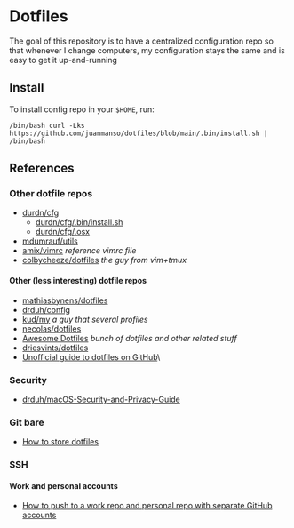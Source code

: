 # Dotfiles

The goal of this repository is to have a centralized configuration repo so that whenever I change computers, my configuration stays the same and is easy to get it up-and-running

## Install

To install config repo in your `$HOME`, run:

```
/bin/bash curl -Lks https://github.com/juanmanso/dotfiles/blob/main/.bin/install.sh | /bin/bash
```


## References

### Other dotfile repos
- [durdn/cfg](https://bitbucket.org/durdn/cfg/src/master/)
  - [durdn/cfg/.bin/install.sh](https://bitbucket.org/durdn/cfg/src/master/.bin/install.sh)
  - [durdn/cfg/.osx](https://bitbucket.org/durdn/cfg/src/master/.osx)
- [mdumrauf/utils](https://github.com/mdumrauf/utils)
- [amix/vimrc](https://github.com/amix/vimrc) _reference vimrc file_
- [colbycheeze/dotfiles](https://github.com/colbycheeze/dotfiles/tree/master) _the guy from vim+tmux_

#### Other (less interesting) dotfile repos
- [mathiasbynens/dotfiles](https://github.com/mathiasbynens/dotfiles)
- [drduh/config](https://github.com/drduh/config)
- [kud/my](https://github.com/kud/my) _a guy that several profiles_
- [necolas/dotfiles](https://github.com/necolas/dotfiles)
- [Awesome Dotfiles](https://github.com/webpro/awesome-dotfiles) _bunch of dotfiles and other related stuff_
- [driesvints/dotfiles](https://github.com/driesvints/dotfiles)
- [Unofficial guide to dotfiles on GitHub](https://dotfiles.github.io/)\

### Security
- [drduh/macOS-Security-and-Privacy-Guide](https://github.com/drduh/macOS-Security-and-Privacy-Guide)

### Git bare
- [How to store dotfiles](https://www.atlassian.com/git/tutorials/dotfiles)

### SSH
#### Work and personal accounts
- [How to push to a work repo and personal repo with separate GitHub accounts](https://medium.com/@kevinyckim33/how-to-push-to-a-work-repo-and-personal-repo-with-separate-github-accounts-9aee6ff7d1c0)
